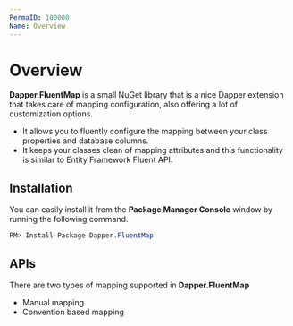 ```yaml
---
PermaID: 100000
Name: Overview
---
```


# Overview

**Dapper.FluentMap** is a small NuGet library that is a nice Dapper extension that takes care of mapping configuration, also offering a lot of customization options.

 - It allows you to fluently configure the mapping between your class properties and database columns. 
 - It keeps your classes clean of mapping attributes and this functionality is similar to Entity Framework Fluent API.

## Installation

You can easily install it from the **Package Manager Console** window by running the following command.

```csharp
PM> Install-Package Dapper.FluentMap
```

## APIs

There are two types of mapping supported in **Dapper.FluentMap**

 - Manual mapping
 - Convention based mapping
